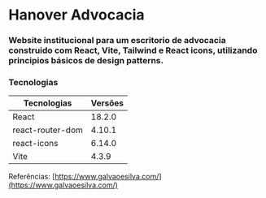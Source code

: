 # Hanover Advocacia

### Website institucional para um escritorio de advocacia construido com React, Vite, Tailwind e React icons, utilizando principios básicos de design patterns.

### Tecnologias

| Tecnologias | Versões |
| ----------- | ----------- |
| React | 18.2.0 |
| react-router-dom | 4.10.1 |
| react-icons | 6.14.0 |
| Vite | 4.3.9 |

Referências: [https://www.galvaoesilva.com/](https://www.galvaoesilva.com/)

